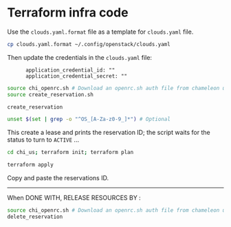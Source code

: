 # Terraform infra code

Use the `clouds.yaml.format` file as a template for `clouds.yaml` file.

```sh
cp clouds.yaml.format ~/.config/openstack/clouds.yaml
```

Then update the credentials in the `clouds.yaml` file:

```
      application_credential_id: ""
      application_credential_secret: ""
```

```sh
source chi_openrc.sh # Download an openrc.sh auth file from chameleon user portal.
source create_reservation.sh
```

```sh
create_reservation
```

```sh
unset $(set | grep -o "^OS_[A-Za-z0-9_]*") # Optional
```

This create a lease and prints the reservation ID; the script waits for the status to turn to `ACTIVE` ...

```sh
cd chi_us; terraform init; terraform plan
```

```sh
terraform apply
```

Copy and paste the reservations ID.

---

When DONE WITH, RELEASE RESOURCES BY :
```sh
source chi_openrc.sh # Download an openrc.sh auth file from chameleon user portal.
delete_reservation
```
